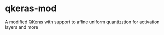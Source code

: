 # qkeras-mod
A modified QKeras with support to affine uniform quantization for activation layers and more
